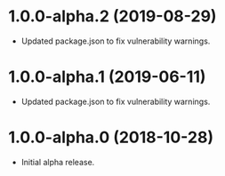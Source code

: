 # 1.0.0-alpha.2 (2019-08-29)

- Updated package.json to fix vulnerability warnings.

# 1.0.0-alpha.1 (2019-06-11)

- Updated package.json to fix vulnerability warnings.

# 1.0.0-alpha.0 (2018-10-28)

- Initial alpha release.